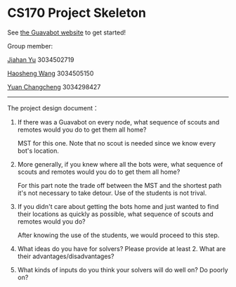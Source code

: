 # CS170 Project Skeleton

See [the Guavabot website](http://guavabot.cs170.org/) to get started!

Group member:

[Jiahan Yu](<https://github.com/VirginiaYu>) 3034502719

[Haosheng Wang](<https://github.com/FlyingDutchman1007>) 3034505150

[Yuan Changcheng](<https://github.com/EricYJA/>) 3034298427

---

The project design document：

1. If there was a Guavabot on every node, what sequence of scouts and remotes would you do to get them all home?

   MST for this one. Note that no scout is needed since we know every bot's location. 

   

2. More generally, if you knew where all the bots were, what sequence of scouts and remotes would you do to get them all home?

   For this part note the trade off between the MST and the shortest path it's not necessary to take detour. Use of the students is not trival. 

   

3. If you didn't care about getting the bots home and just wanted to find their locations as quickly as possible, what sequence of scouts and remotes would you do?

   After knowing the use of the students, we would proceed to this step. 

   

4. What ideas do you have for solvers? Please provide at least 2. What are their advantages/disadvantages?

     

   

5. What kinds of inputs do you think your solvers will do well on? Do poorly on?



